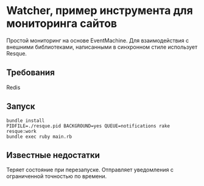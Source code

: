 # Watcher, пример инструмента для мониторинга сайтов #

Простой мониторинг на основе EventMachine. Для взаимодействия с внешними библиотеками, написанными в синхронном стиле использует Resque.


## Требования ##
  Redis

## Запуск ##

    bundle install
    PIDFILE=./resque.pid BACKGROUND=yes QUEUE=notifications rake resque:work
    bundle exec ruby main.rb

## Известные недостатки ##

Теряет состояние при перезапуске. Отправляет уведомления с ограниченной точностью по времени.

